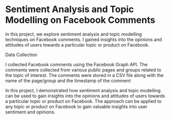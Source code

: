 # Sentiment Analysis and Topic Modelling on Facebook Comments

In this project, we explore sentiment analysis and topic modelling techniques on Facebook comments. I  gained insights into the opinions and attitudes of users towards a particular topic or product on Facebook.


Data Collection


I collected Facebook comments using the Facebook Graph API. The comments were collected from various public pages and groups related to the topic of interest. The comments were stored in a CSV file along with the name of the page/group and the timestamp of the comment


In this project, I demonstrated how sentiment analysis and topic modelling can be used to gain insights into the opinions and attitudes of users towards a particular topic or product on Facebook. The approach can be applied to any topic or product on Facebook to gain valuable insights into user sentiment and opinions.
